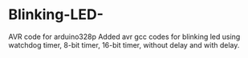 # Blinking-LED-
AVR code for arduino328p
Added avr gcc codes for blinking led using watchdog timer, 8-bit timer, 16-bit timer, without delay and with delay.
